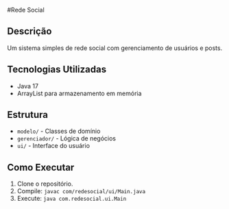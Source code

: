 #Rede Social

## Descrição
Um sistema simples de rede social com gerenciamento de usuários e posts.

## Tecnologias Utilizadas
- Java 17
- ArrayList para armazenamento em memória

## Estrutura
- `modelo/` - Classes de domínio
- `gerenciador/` - Lógica de negócios
- `ui/` - Interface do usuário

## Como Executar
1. Clone o repositório.
2. Compile: `javac com/redesocial/ui/Main.java`
3. Execute: `java com.redesocial.ui.Main`

